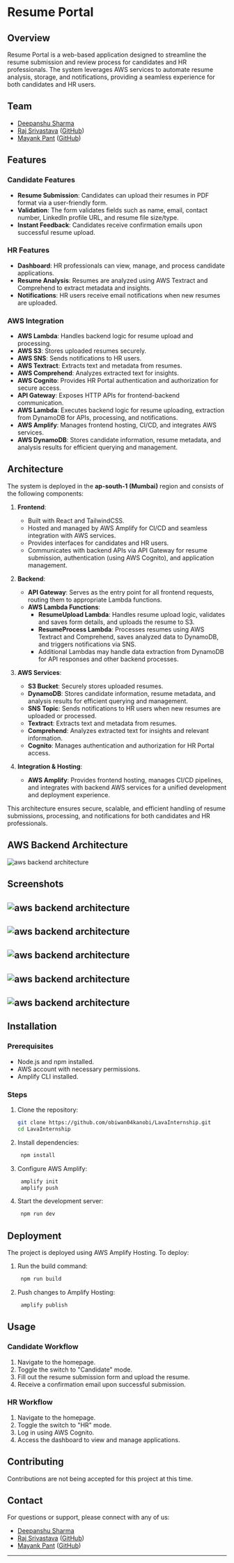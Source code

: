 # Resume Portal

## Overview

Resume Portal is a web-based application designed to streamline the resume submission and review process for candidates and HR professionals. The system leverages AWS services to automate resume analysis, storage, and notifications, providing a seamless experience for both candidates and HR users.

## Team

- [Deepanshu Sharma](https://www.linkedin.com/in/deepanshu-sharma-2078532ab/)
- [Raj Srivastava](https://www.linkedin.com/in/raj-srivastava-a680482b4/) ([GitHub](https://github.com/Rajs1235))
- [Mayank Pant](https://www.linkedin.com/in/mayank04pant/) ([GitHub](https://github.com/obiwan04kanobi))


## Features

### Candidate Features
- **Resume Submission**: Candidates can upload their resumes in PDF format via a user-friendly form.
- **Validation**: The form validates fields such as name, email, contact number, LinkedIn profile URL, and resume file size/type.
- **Instant Feedback**: Candidates receive confirmation emails upon successful resume upload.

### HR Features
- **Dashboard**: HR professionals can view, manage, and process candidate applications.
- **Resume Analysis**: Resumes are analyzed using AWS Textract and Comprehend to extract metadata and insights.
- **Notifications**: HR users receive email notifications when new resumes are uploaded.

### AWS Integration
- **AWS Lambda**: Handles backend logic for resume upload and processing.
- **AWS S3**: Stores uploaded resumes securely.
- **AWS SNS**: Sends notifications to HR users.
- **AWS Textract**: Extracts text and metadata from resumes.
- **AWS Comprehend**: Analyzes extracted text for insights.
- **AWS Cognito**: Provides HR Portal authentication and authorization for secure access.
- **API Gateway**: Exposes HTTP APIs for frontend-backend communication.
- **AWS Lambda**: Executes backend logic for resume uploading, extraction from DynamoDB for APIs, processing, and notifications.
- **AWS Amplify**: Manages frontend hosting, CI/CD, and integrates AWS services.
- **AWS DynamoDB**: Stores candidate information, resume metadata, and analysis results for efficient querying and management.

## Architecture

The system is deployed in the **ap-south-1 (Mumbai)** region and consists of the following components:

1. **Frontend**:
    - Built with React and TailwindCSS.
    - Hosted and managed by AWS Amplify for CI/CD and seamless integration with AWS services.
    - Provides interfaces for candidates and HR users.
    - Communicates with backend APIs via API Gateway for resume submission, authentication (using AWS Cognito), and application management.

2. **Backend**:
    - **API Gateway**: Serves as the entry point for all frontend requests, routing them to appropriate Lambda functions.
    - **AWS Lambda Functions**:
      - **ResumeUpload Lambda**: Handles resume upload logic, validates and saves form details, and uploads the resume to S3.
      - **ResumeProcess Lambda**: Processes resumes using AWS Textract and Comprehend, saves analyzed data to DynamoDB, and triggers notifications via SNS.
      - Additional Lambdas may handle data extraction from DynamoDB for API responses and other backend processes.

3. **AWS Services**:
    - **S3 Bucket**: Securely stores uploaded resumes.
    - **DynamoDB**: Stores candidate information, resume metadata, and analysis results for efficient querying and management.
    - **SNS Topic**: Sends notifications to HR users when new resumes are uploaded or processed.
    - **Textract**: Extracts text and metadata from resumes.
    - **Comprehend**: Analyzes extracted text for insights and relevant information.
    - **Cognito**: Manages authentication and authorization for HR Portal access.

4. **Integration & Hosting**:
    - **AWS Amplify**: Provides frontend hosting, manages CI/CD pipelines, and integrates with backend AWS services for a unified development and deployment experience.

This architecture ensures secure, scalable, and efficient handling of resume submissions, processing, and notifications for both candidates and HR professionals.

## AWS Backend Architecture

![aws backend architecture](/screenshots/ai-resume-screener.png)

## Screenshots

![aws backend architecture](/screenshots/home.png)
-----
![aws backend architecture](/screenshots/Cognito-Signup-login.png)
----- 
![aws backend architecture](/screenshots/dashboard-home.png)
----- 
![aws backend architecture](/screenshots/candidate-dashboard-view.png)
----- 
![aws backend architecture](/screenshots/resume-upload-form.png)
----- 


## Installation

### Prerequisites
- Node.js and npm installed.
- AWS account with necessary permissions.
- Amplify CLI installed.

### Steps
1. Clone the repository:
   ```bash
   git clone https://github.com/obiwan04kanobi/LavaInternship.git
   cd LavaInternship
    ```

2. Install dependencies:
   ```bash
    npm install
    ```

3. Configure AWS Amplify:
   ```bash
    amplify init
    amplify push
    ```

4. Start the development server:
   ```bash
    npm run dev
    ```

## Deployment

The project is deployed using AWS Amplify Hosting. To deploy:

1. Run the build command:
   ```bash
    npm run build
    ```

2. Push changes to Amplify Hosting:
   ```bash
    amplify publish
    ```

## Usage
### Candidate Workflow

1. Navigate to the homepage.
2. Toggle the switch to "Candidate" mode.
3. Fill out the resume submission form and upload the resume.
4. Receive a confirmation email upon successful submission.

### HR Workflow
1. Navigate to the homepage.
2. Toggle the switch to "HR" mode.
3. Log in using AWS Cognito.
4. Access the dashboard to view and manage 
applications.

## Contributing
Contributions are not being accepted for this project at this time.

## Contact

For questions or support, please connect with any of us:

- [Deepanshu Sharma](https://www.linkedin.com/in/deepanshu-sharma-2078532ab/)
- [Raj Srivastava](https://www.linkedin.com/in/raj-srivastava-a680482b4/) ([GitHub](https://github.com/Rajs1235))
- [Mayank Pant](https://www.linkedin.com/in/mayank04pant/) ([GitHub](https://github.com/obiwan04kanobi))

------------------